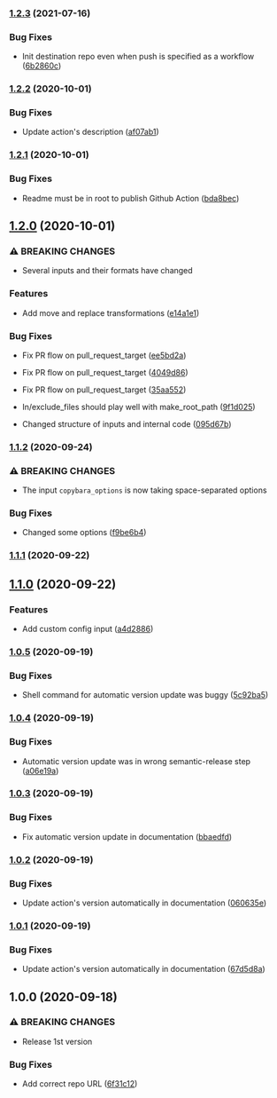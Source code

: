 ### [1.2.3](https://github.com/sschaetz/copybara-action/compare/v1.2.2...v1.2.3) (2021-07-16)


### Bug Fixes

* Init destination repo even when push is specified as a workflow ([6b2860c](https://github.com/sschaetz/copybara-action/commit/6b2860c82d71666e23ed343e8c0714cce316df00))

### [1.2.2](https://github.com/sschaetz/copybara-action/compare/v1.2.1...v1.2.2) (2020-10-01)


### Bug Fixes

* Update action's description ([af07ab1](https://github.com/sschaetz/copybara-action/commit/af07ab16220e1995ade74b00f3eac590e866b5c2))

### [1.2.1](https://github.com/sschaetz/copybara-action/compare/v1.2.0...v1.2.1) (2020-10-01)


### Bug Fixes

* Readme must be in root to publish Github Action ([bda8bec](https://github.com/sschaetz/copybara-action/commit/bda8bece34f140b3b5105bb2aba26d50aa9a1287))

## [1.2.0](https://github.com/sschaetz/copybara-action/compare/v1.1.2...v1.2.0) (2020-10-01)


### ⚠ BREAKING CHANGES

* Several inputs and their formats have changed

### Features

* Add move and replace transformations ([e14a1e1](https://github.com/sschaetz/copybara-action/commit/e14a1e1f2f03313e185a7ae1074ff1d8773fff40))


### Bug Fixes

* Fix PR flow on pull_request_target ([ee5bd2a](https://github.com/sschaetz/copybara-action/commit/ee5bd2a5a42145b9200eed98134c8ba4219fd22b))
* Fix PR flow on pull_request_target ([4049d86](https://github.com/sschaetz/copybara-action/commit/4049d86a6564a5e5ac451706590e61674d83151d))
* Fix PR flow on pull_request_target ([35aa552](https://github.com/sschaetz/copybara-action/commit/35aa55297ccd219f1829bb12cef8919bbd60a46d))
* In/exclude_files should play well with make_root_path ([9f1d025](https://github.com/sschaetz/copybara-action/commit/9f1d025a53044f39db9f2a8ff258f4b86602f38c))


* Changed structure of inputs and internal code ([095d67b](https://github.com/sschaetz/copybara-action/commit/095d67b992915d34076a2956fbcca633f9e9596a))

### [1.1.2](https://github.com/sschaetz/copybara-action/compare/v1.1.1...v1.1.2) (2020-09-24)


### ⚠ BREAKING CHANGES

* The input `copybara_options` is now taking space-separated options

### Bug Fixes

* Changed some options ([f9be6b4](https://github.com/sschaetz/copybara-action/commit/f9be6b4018c83c6c5e78a713a3df9dc4f79d4202))

### [1.1.1](https://github.com/sschaetz/copybara-action/compare/v1.1.0...v1.1.1) (2020-09-22)

## [1.1.0](https://github.com/sschaetz/copybara-action/compare/v1.0.5...v1.1.0) (2020-09-22)


### Features

* Add custom config input ([a4d2886](https://github.com/sschaetz/copybara-action/commit/a4d288690526d10e45631ad77121276a9667e6ad))

### [1.0.5](https://github.com/sschaetz/copybara-action/compare/v1.0.4...v1.0.5) (2020-09-19)


### Bug Fixes

* Shell command for automatic version update was buggy ([5c92ba5](https://github.com/sschaetz/copybara-action/commit/5c92ba557bc6c630a75ba0a5a6b0b49b51fd9a7a))

### [1.0.4](https://github.com/sschaetz/copybara-action/compare/v1.0.3...v1.0.4) (2020-09-19)


### Bug Fixes

* Automatic version update was in wrong semantic-release step ([a06e19a](https://github.com/sschaetz/copybara-action/commit/a06e19a0704758cfce5baa0c92d430efb693078c))

### [1.0.3](https://github.com/sschaetz/copybara-action/compare/v1.0.2...v1.0.3) (2020-09-19)


### Bug Fixes

* Fix automatic version update in documentation ([bbaedfd](https://github.com/sschaetz/copybara-action/commit/bbaedfde873cc8e8d92a1ee8710dc6d16b6a8ac8))

### [1.0.2](https://github.com/sschaetz/copybara-action/compare/v1.0.1...v1.0.2) (2020-09-19)


### Bug Fixes

* Update action's version automatically in documentation ([060635e](https://github.com/sschaetz/copybara-action/commit/060635edbefc9c4225db654791d6a306f4fdfa7b))

### [1.0.1](https://github.com/sschaetz/copybara-action/compare/v1.0.0...v1.0.1) (2020-09-19)


### Bug Fixes

* Update action's version automatically in documentation ([67d5d8a](https://github.com/sschaetz/copybara-action/commit/67d5d8a487cf83fb507c410fbeb35451610a72da))

## 1.0.0 (2020-09-18)

### ⚠ BREAKING CHANGES

- Release 1st version

### Bug Fixes

- Add correct repo URL ([6f31c12](https://github.com/sschaetz/copybara-action/commit/6f31c12fe1b20c92f825da8e9548ce8b644bbca4))
